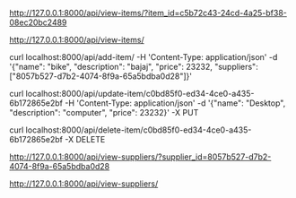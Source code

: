 http://127.0.0.1:8000/api/view-items/?item_id=c5b72c43-24cd-4a25-bf38-08ec20bc2489

http://127.0.0.1:8000/api/view-items/


curl localhost:8000/api/add-item/ -H 'Content-Type: application/json' -d '{"name": "bike", "description": "bajaj", "price": 23232, "suppliers": ["8057b527-d7b2-4074-8f9a-65a5bdba0d28"]}'


curl localhost:8000/api/update-item/c0bd85f0-ed34-4ce0-a435-6b172865e2bf -H 'Content-Type: application/json' -d '{"name": "Desktop", "description": "computer", "price": 23232}' -X PUT

curl localhost:8000/api/delete-item/c0bd85f0-ed34-4ce0-a435-6b172865e2bf  -X DELETE

http://127.0.0.1:8000/api/view-suppliers/?supplier_id=8057b527-d7b2-4074-8f9a-65a5bdba0d28


http://127.0.0.1:8000/api/view-suppliers/

